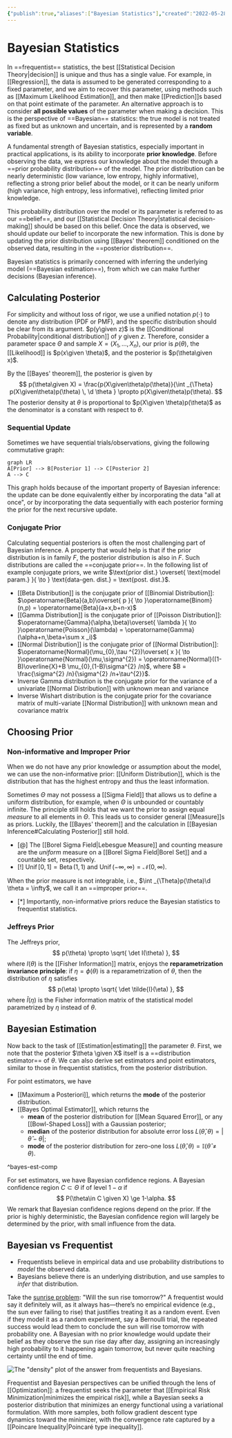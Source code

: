 ```yaml
---
{"publish":true,"aliases":["Bayesian Statistics"],"created":"2022-05-28T03:34:22","modified":"2025-07-30T03:13:02","cssclasses":"","type":"note","sup":["[[Statistics]]"],"state":"done"}
---
```



# Bayesian Statistics

In ==frequentist== statistics, the best [[Statistical Decision Theory\|decision]] is unique and thus has a single value.
For example, in [[Regression]], the data is assumed to be generated corresponding to a fixed parameter, and we aim to recover this parameter, using methods such as [[Maximum Likelihood Estimation]], and then make [[Prediction]]s based on that point estimate of the parameter.
An alternative approach is to consider **all possible values** of the parameter when making a decision. This is the perspective of ==Bayesian== statistics: the true model is not treated as fixed but as unknown and uncertain, and is represented by a **random variable**.

A fundamental strength of Bayesian statistics, especially important in practical applications, is its ability to incorporate **prior knowledge**.
Before observing the data, we express our knowledge about the model through a ==prior probability distribution== of the model.
The prior distribution can be nearly deterministic (low variance, low entropy, highly informative), reflecting a strong prior belief about the model, or it can be nearly uniform (high variance, high entropy, less informative), reflecting limited prior knowledge.

This probability distribution over the model or its parameter is referred to as our ==belief==, and our [[Statistical Decision Theory\|statistical decision-making]] should be based on this belief.
Once the data is observed, we should update our belief to incorporate the new information.
This is done by updating the prior distribution using [[Bayes' theorem]] conditioned on the observed data, resulting in the ==posterior distribution==.

Bayesian statistics is primarily concerned with inferring the underlying model (==Bayesian estimation==), from which we can make further decisions (Bayesian inference).



## Calculating Posterior

For simplicity and without loss of rigor, we use a unified notation $p(\cdot)$ to denote any distribution (PDF or PMF), and the specific distribution should be clear from its argument. $p(y\given z)$ is the [[Conditional Probability\|conditional distribution]] of $y$ given $z$.
Therefore, consider a parameter space $\Theta$ and sample $X = (X_{1},\dots,X_{n})$, our prior is $p(\theta)$, the [[Likelihood]] is $p(x\given \theta)$, and the posterior is $p(\theta\given x)$.

By the [[Bayes' theorem]], the posterior is given by
$$
p(\theta\given X) = \frac{p(X\given\theta)p(\theta)}{\int _{\Theta} p(X\given\theta)p(\theta) \, \d \theta } \propto p(X\given\theta)p(\theta).
$$
The posterior density at $\theta$ is proportional to $p(X\given \theta)p(\theta)$ as the denominator is a constant with respect to $\theta$.

### Sequential Update

Sometimes we have sequential trials/observations, giving the following commutative graph:

```mermaid
graph LR
A[Prior] --> B[Posterior 1] --> C[Posterior 2]
A --> C
```

This graph holds because of the important property of Bayesian inference: the update can be done equivalently either by incorporating the data "all at once", or by incorporating the data sequentially with each posterior forming the prior for the next recursive update.

### Conjugate Prior

Calculating sequential posteriors is often the most challenging part of Bayesian inference. A property that would help is that if the prior distribution is in family $F$, the posterior distribution is also in $F$.
Such distributions are called the ==conjugate prior==.
In the following list of example conjugate priors, we write $\text{prior dist.} \overset{ \text{model param.} }{ \to } \text{data-gen. dist.} = \text{post. dist.}$.

* [[Beta Distribution]] is the conjugate prior of [[Binomial Distribution]]: $\operatorname{Beta}(a,b)\overset{ p }{ \to }\operatorname{Binom}(n,p) = \operatorname{Beta}(a+x,b+n-x)$
* [[Gamma Distribution]] is the conjugate prior of [[Poisson Distribution]]: $\operatorname{Gamma}(\alpha,\beta)\overset{ \lambda }{ \to }\operatorname{Poisson}(\lambda) = \operatorname{Gamma}(\alpha+n,\beta+\sum x _i)$
* [[Normal Distribution]] is the conjugate prior of [[Normal Distribution]]: $\operatorname{Normal}(\mu_{0},\tau ^{2})\overset{ x }{ \to }\operatorname{Normal}(\mu,\sigma^{2}) = \operatorname{Normal}((1-B)\overline{X}+B \mu_{0},(1-B)\sigma^{2} /n)$, where $B = \frac{\sigma^{2} /n}{\sigma^{2} /n+\tau^{2}}$.
* Inverse Gamma distribution is the conjugate prior for the variance of a univariate [[Normal Distribution]] with unknown mean and variance
* Inverse Wishart distribution is the conjugate prior for the covariance matrix of multi-variate [[Normal Distribution]] with unknown mean and covariance matrix

## Choosing Prior

### Non-informative and Improper Prior

When we do not have any prior knowledge or assumption about the model, we can use the non-informative prior: [[Uniform Distribution]], which is the distribution that has the highest entropy and thus the least information.

Sometimes $\Theta$ may not possess a [[Sigma Field]] that allows us to define a uniform distribution, for example, when $\Theta$ is unbounded or countably infinite. The principle still holds that we want the prior to assign equal *measure* to all elements in $\Theta$.
This leads us to consider general [[Measure]]s as priors. Luckily, the [[Bayes' theorem]] and the calculation in [[Bayesian Inference#Calculating Posterior]] still hold.

* [@] The [[Borel Sigma Field\|Lebesgue Measure]] and counting measure are the *uniform* measure on a [[Borel Sigma Field\|Borel Set]] and a countable set, respectively.
* [!] $\operatorname{Unif}[0,1] = \operatorname{Beta}(1,1)$ and $\operatorname{Unif}(-\infty,\infty)=\mathcal{N}(0,\infty)$.

When the prior measure is not integrable, i.e., $\int _{\Theta}p(\theta)\d \theta = \infty$, we call it an ==improper prior==.

* [*] Importantly, non-informative priors reduce the Bayesian statistics to frequentist statistics.

### Jeffreys Prior

The Jeffreys prior,
$$
p(\theta) \propto \sqrt{ \det I(\theta) },
$$
where $I(\theta)$ is the [[Fisher Information]] matrix, enjoys the **reparametrization invariance principle**: if $\eta = \phi(\theta)$ is a reparametrization of $\theta$, then the distribution of $\eta$ satisfies
$$
p(\eta) \propto \sqrt{ \det \tilde{I}(\eta) },
$$
where $\tilde{I}(\eta)$ is the Fisher information matrix of the statistical model parametrized by $\eta$ instead of $\theta$.

## Bayesian Estimation

Now back to the task of [[Estimation\|estimating]] the parameter $\theta$.
First, we note that the posterior $\theta \given X$ itself is a ==distribution estimator== of $\theta$.
We can also derive set estimators and point estimators, similar to those in frequentist statistics, from the posterior distribution.

For point estimators, we have

* [[Maximum a Posteriori]], which returns the **mode** of the posterior distribution.
* [[Bayes Optimal Estimator]], which returns the
    * **mean** of the posterior distribution for [[Mean Squared Error]], or any [[Bowl-Shaped Loss]] with a Gaussian posterior;
    * **median** of the posterior distribution for absolute error loss $L(\hat{\theta},\theta)= |\hat{\theta}-\theta|$;
    * **mode** of the posterior distribution for zero-one loss $L(\hat{\theta},\theta)= \mathbb{I}(\hat{\theta}\ne\theta)$.

^bayes-est-comp

For set estimators, we have Bayesian confidence regions. A Bayesian confidence region $C \subset \Theta$ if of level $1-\alpha$ if
$$
P(\theta\in C \given X) \ge 1-\alpha.
$$
We remark that Bayesian confidence regions depend on the prior. If the prior is highly deterministic, the Bayesian confidence region will largely be determined by the prior, with small influence from the data.

## Bayesian vs Frequentist

* Frequentists believe in empirical data and use probability distributions to *model* the observed data.
* Bayesians believe there is an underlying distribution, and use samples to *infer* that distribution.

Take the [sunrise problem](https://en.wikipedia.org/wiki/Sunrise_problem): "Will the sun rise tomorrow?"
A frequentist would say it definitely will, as it always has—there’s no empirical evidence (e.g., the sun ever failing to rise) that justifies treating it as a random event. Even if they model it as a random experiment, say a Bernoulli trial, the repeated success would lead them to conclude the sun will rise tomorrow with probability one.
A Bayesian with no prior knowledge would update their belief as they observe the sun rise day after day, assigning an increasingly high probability to it happening again tomorrow, but never quite reaching certainty until the end of time.

![The "density" plot of the answer from frequentists and Bayesians.](bayes.excalidraw)

Frequentist and Bayesian perspectives can be unified through the lens of [[Optimization]]: a frequentist seeks the parameter that [[Empirical Risk Minimization\|minimizes the empirical risk]], while a Bayesian seeks a posterior distribution that minimizes an energy functional using a variational formulation. With more samples, both follow gradient descent type dynamics toward the minimizer, with the convergence rate captured by a [[Poincare Inequality\|Poincaré type inequality]].
